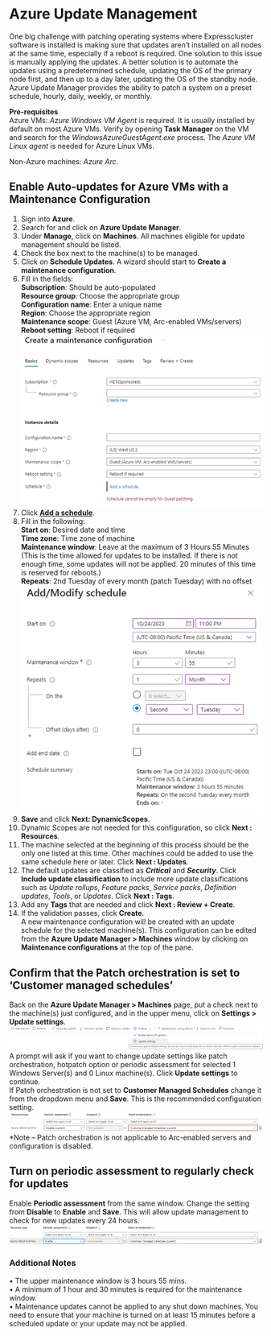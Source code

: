 # Azure Update Management
One big challenge with patching operating systems where Expresscluster software is installed is making sure that updates aren’t installed on all nodes at the same time, especially if a reboot is required. One solution to this issue is manually applying the updates. A better solution is to automate the updates using a predetermined schedule, updating the OS of the primary node first, and then up to a day later, updating the OS of the standby node. Azure Update Manager provides the ability to patch a system on a preset schedule, hourly, daily, weekly, or monthly.    

**Pre-requisites**    
Azure VMs:  _Azure Windows VM Agent_ is required. It is usually installed by default on most Azure VMs. Verify by opening **Task Manager** on the VM and search for the _WindowsAzureGuestAgent.exe_ process.
The _Azure VM Linux agent_ is needed for Azure Linux VMs.    

Non-Azure machines: _Azure Arc_.
## Enable Auto-updates for Azure VMs with a Maintenance Configuration
1.	Sign into **Azure**.
2.	Search for and click on **Azure Update Manager**.
3.	Under **Manage**, click on **Machines**. All machines eligible for update management should be listed.
4.	Check the box next to the machine(s) to be managed.
5.	Click on **Schedule Updates**. A wizard should start to **Create a maintenance configuration**.
6.	Fill in the fields:    
      **Subscription**: Should be auto-populated    
      **Resource group**: Choose the appropriate group    
      **Configuration name**: Enter a unique name    
      **Region**: Choose the appropriate region    
      **Maintenance scope**: Guest (Azure VM, Arc-enabled VMs/servers)    
      **Reboot setting**: Reboot if required    
  	<!-- ![Maintenance Configuration](Images/Maintenance%20Configuration.png) -->
  	<img src="Images/Maintenance%20Configuration.png" width="600" />
8.	Click [**Add a schedule**](https://learn.microsoft.com/en-us/azure/update-manager/scheduled-patching?tabs=schedule-updates-single-machine%2Cschedule-updates-scale-overview#schedule-recurring-updates-on-a-single-vm).
9.	Fill in the following:    
      **Start on**: Desired date and time    
      **Time zone**: Time zone of machine    
      **Maintenance window**: Leave at the maximum of 3 Hours 55 Minutes    
      \(This is the time allowed for updates to be installed. If there is not enough time, some updates will not be applied. 20 minutes of this time is reserved for reboots.\)    
      **Repeats**: 2nd Tuesday of every month (patch Tuesday) with no offset    
  	 ![Maintenance Schedule](Images/Maintenance%20Schedule.png)
 11.	**Save** and click **Next: DynamicScopes**.
12.	Dynamic Scopes are not needed for this configuration, so click **Next : Resources**.
13.	The machine selected at the beginning of this process should be the only one listed at this time. Other machines could be added to use the same schedule here or later. Click **Next : Updates**.
14.	The default updates are classified as _**Critical**_ and _**Security**_. Click **Include update classification** to include more update classifications such as _Update rollups_, _Feature packs_, _Service packs_, _Definition updates_, _Tools_, or _Updates_. Click **Next : Tags**.
15.	Add any **Tags** that are needed and click **Next : Review + Create**.
16.	If the validation passes, click **Create**.    
A new maintenance configuration will be created with an update schedule for the selected machine(s). This configuration can be edited from the **Azure Update Manager > Machines** window by clicking on **Maintenance configurations** at the top of the pane.
## Confirm that the Patch orchestration is set to ‘Customer managed schedules’
Back on the **Azure Update Manager > Machines** page, put a check next to the machine(s) just configured, and in the upper menu, click on **Settings > Update settings**.    
 ![Update Settings](Images/Update%20Settings.png)    
A prompt will ask if you want to change update settings like patch orchestration, hotpatch option or periodic assessment for selected 1 Windows Server(s) and 0 Linux machine(s). Click **Update settings** to continue.    
If Patch orchestration is not set to **Customer Managed Schedules** change it from the dropdown menu and **Save**. This is the recommended configuration setting.    
 ![Customer Managed Schedules](Images/Customer%20Managed%20Schedules.png)    
*Note – Patch orchestration is not applicable to Arc-enabled servers and configuration is disabled.
## Turn on periodic assessment to regularly check for updates
Enable **Periodic assessment** from the same window. Change the setting from **Disable** to **Enable** and **Save**. This will allow update management to check for new updates every 24 hours.    
![Periodic assessment](Images/Periodic%20assessment.png)

### Additional Notes
•	The upper maintenance window is 3 hours 55 mins.    
•	A minimum of 1 hour and 30 minutes is required for the maintenance window.    
•	Maintenance updates cannot be applied to any shut down machines. You need to ensure that your machine is turned on at least 15 minutes before a scheduled update or your update may not be applied.    

